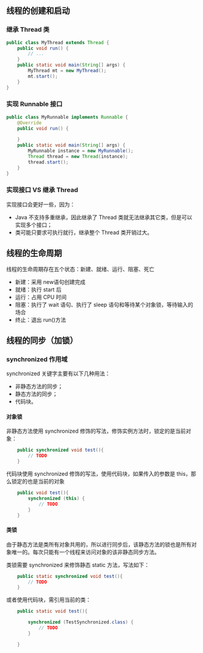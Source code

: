 ## 线程的创建和启动

### 继承 Thread 类

~~~java
public class MyThread extends Thread {
    public void run() {
        // ...
    }
    public static void main(String[] args) {
        MyThread mt = new MyThread();
        mt.start();
	}
}

~~~

### 实现 Runnable 接口

~~~java
public class MyRunnable implements Runnable {
    @Override
    public void run() {
        
    }
    public static void main(String[] args) {
        MyRunnable instance = new MyRunnable();
        Thread thread = new Thread(instance);
        thread.start();
	}
}
~~~

### 实现接口 VS 继承 Thread

实现接口会更好一些，因为：

- Java 不支持多重继承，因此继承了 Thread 类就无法继承其它类，但是可以实现多个接口；
- 类可能只要求可执行就行，继承整个 Thread 类开销过大。

## 线程的生命周期

线程的生命周期存在五个状态：新建、就绪、运行、阻塞、死亡

+ 新建：采用 new语句创建完成 
+ 就绪：执行 start 后 
+ 运行：占用 CPU 时间 
+ 阻塞：执行了 wait 语句、执行了 sleep 语句和等待某个对象锁，等待输入的场合
+  终止：退出 run()方法

##  线程的同步（加锁）

### synchronized 作用域

synchronized 关键字主要有以下几种用法： 

- 非静态方法的同步； 
- 静态方法的同步； 
- 代码块。

#### 对象锁

非静态方法使用 synchronized 修饰的写法，修饰实例方法时，锁定的是当前对象：

```java
    public synchronized void test(){
        // TODO
    }
```

代码块使用 synchronized 修饰的写法，使用代码块，如果传入的参数是 this，那么锁定的也是当前的对象

~~~java
    public void test(){
        synchronized (this) {
            // TODO
        }
    }
~~~

#### 类锁

由于静态方法是类所有对象共用的，所以进行同步后，该静态方法的锁也是所有对象唯一的。每次只能有一个线程来访问对象的该非静态同步方法。 



类锁需要 synchronized 来修饰静态 static 方法，写法如下：

```java
    public static synchronized void test(){
        // TODO
    }
```

或者使用代码块，需引用当前的类：

```java
    public static void test(){

        synchronized (TestSynchronized.class) {
            // TODO
        }

    }
```


